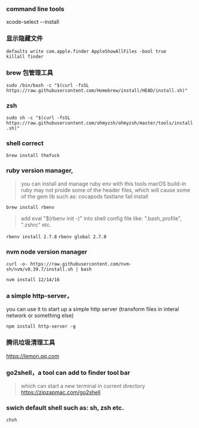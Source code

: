 ### command line tools

xcode-select --install

### 显示隐藏文件

```
defaults write com.apple.finder AppleShowAllFiles -bool true
killall finder
```

### brew 包管理工具

`sudo /bin/bash -c "$(curl -fsSL https://raw.githubusercontent.com/Homebrew/install/HEAD/install.sh)"`

### zsh 

`sudo sh -c "$(curl -fsSL https://raw.githubusercontent.com/ohmyzsh/ohmyzsh/master/tools/install.sh)"`

### shell correct

`brew install thefuck`

### ruby version manager, 

> you can install and manage ruby env with this tools
> macOS build-in ruby may not proide some of the header files, 
> which will cause some of the gem lib such as: cocapods fastlane fail install

`brew install rbenv`

> add eval "$(rbenv init -)" into shell config file like: ".bash_profile", ".zshrc" etc.

`rbenv install 2.7.8`
`rbenv global 2.7.8`

### nvm node version manager

`curl -o- https://raw.githubusercontent.com/nvm-sh/nvm/v0.39.7/install.sh | bash`

`nvm install 12/14/16`

### a simple http-server，

you can use it to start up a simple http server (transform files in interal network or something else)

`npm install http-server -g`

### 腾讯垃圾清理工具

https://lemon.qq.com

### go2shell，a tool can add to finder tool bar

> which can start a new terminal in current directory
https://zipzapmac.com/go2shell

### swich default shell such as: sh, zsh etc.

`chsh`
